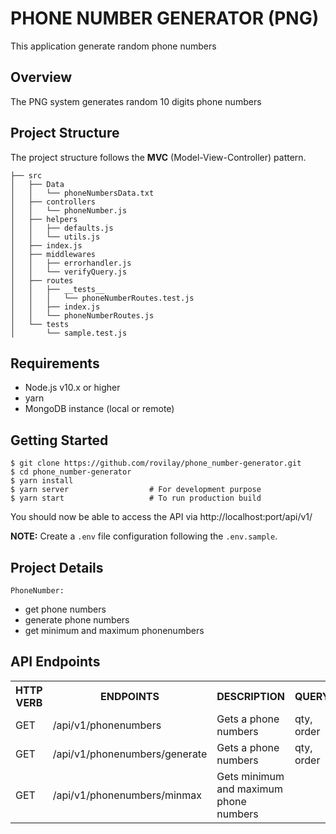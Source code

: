 # PHONE NUMBER GENERATOR (PNG)
This application generate random phone numbers

## Overview

The PNG system generates random 10 digits phone numbers

## Project Structure

The project structure follows the **MVC** (Model-View-Controller) pattern.
```
├── src
│   ├── Data
│   │   └── phoneNumbersData.txt
│   ├── controllers
│   │   └── phoneNumber.js
│   ├── helpers
│   │   ├── defaults.js
│   │   └── utils.js
│   ├── index.js
│   ├── middlewares
│   │   ├── errorhandler.js
│   │   └── verifyQuery.js
│   ├── routes
│   │   ├── __tests__
│   │   │   └── phoneNumberRoutes.test.js
│   │   ├── index.js
│   │   └── phoneNumberRoutes.js
│   └── tests
│       └── sample.test.js
```

## Requirements

* Node.js v10.x or higher
* yarn
* MongoDB instance (local or remote)

## Getting Started

```
$ git clone https://github.com/rovilay/phone_number-generator.git
$ cd phone_number-generator
$ yarn install
$ yarn server                  # For development purpose
$ yarn start                   # To run production build
```

You should now be able to access the API via http://localhost:port/api/v1/

**NOTE:** Create a `.env` file configuration following the `.env.sample`.

## Project Details
`PhoneNumber:`
 - get phone numbers
 - generate phone numbers
 - get minimum and maximum phonenumbers

## API Endpoints

<table>
<tr><th>HTTP VERB</th><th>ENDPOINTS</th><th>DESCRIPTION</th><th>QUERY</th></tr>
<tr><td>GET</td><td>/api/v1/phonenumbers</td><td>Gets a phone numbers</td><td>qty, order</td></tr>
<tr><td>GET</td><td>/api/v1/phonenumbers/generate</td><td>Gets a phone numbers</td><td>qty, order</td></tr>
<tr><td>GET</td><td>/api/v1/phonenumbers/minmax</td><td>Gets minimum and maximum phone numbers</td><td></td></tr>